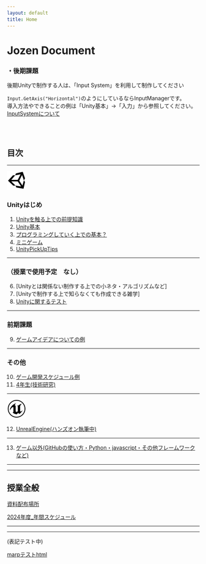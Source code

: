```yaml
---
layout: default
title: Home
---
```


# Jozen Document



### **・後期課題**  
後期Unityで制作する人は、「Input System」を利用して制作してください  

`Input.GetAxis("Horizontal")`のようにしているならInputManagerです。  
導入方法やできることの例は「Unity基本」→「入力」から参照してください。
[InputSystemについて](2_UnityBasicKnowledge/2_1_InputSystem/2_1.md)

<br>

<br>

## **目次**

---

 <img src="images/Unity.png"  alt="" title="" >

### Unityはじめ 

1. [Unityを触る上での前提知識](1_ElementaryKnowledge/1.md)  
2. [Unity基本](2_UnityBasicKnowledge/2.md)
3. [プログラミングしていく上での基本？](3_ProgramBasic/3_0.md)
4. [ミニゲーム](4_MiniGame/4_0.md)
5. [UnityPickUpTips](5_UnityPickUpTips/5_0.md)

---

### （授業で使用予定　なし）
6. [Unityとは関係ない制作する上での小ネタ・アルゴリズムなど]
7. [Unityで制作する上で知らなくても作成できる雑学]
8. [Unityに関するテスト](8_UnityTest/UnityTest.md)


---

### 前期課題
9. [ゲームアイデアについての例](9_GameIdea/GameIdea.md)

---

### その他
10. [ゲーム開発スケジュール例](10_DevelopmentSystem/12_.md)
11. [4年生(技術研究)](https://drive.google.com/drive/folders/1TpJ4X9BsxgRowhkXeRwHW9v035wBncIT)

---

<img src="images/UE.png"  alt="" title="" class="position-center">

12. [UnrealEngine(ハンズオン執筆中)](12_UnrealEngine/8_0.md)


---

13. [ゲーム以外(GitHubの使い方・Python・javascript・その他フレームワークなど)](13_OtherThanGames/9_0.md)

---
---
## 授業全般

<a href="https://drive.google.com/drive/folders/1HB7OoyzdHM3_PNg-6Q7Ln2pf44dN0e1m" target="_blank">資料配布場所</a>

<a href="https://docs.google.com/spreadsheets/d/1nar1mbPLBWnX5I3DaNg93zN5vKgjLRBzA5sCK2A8ecg/edit#gid=361639574" target="_blank">2024年度_年間スケジュール</a>

---

---


(表記テスト中)

[marpテストhtml](presentation.html)
